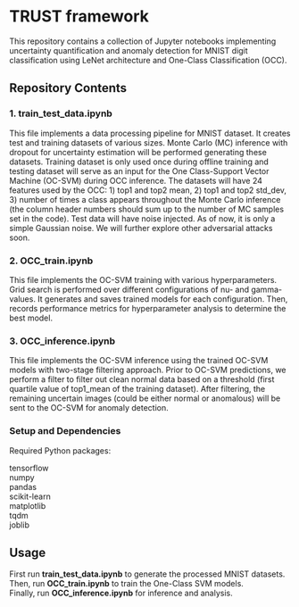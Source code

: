 # TRUST framework
This repository contains a collection of Jupyter notebooks implementing uncertainty quantification and anomaly detection for MNIST digit classification using LeNet architecture and One-Class Classification (OCC). 

## Repository Contents
### 1. train_test_data.ipynb
This file implements a data processing pipeline for MNIST dataset. It creates test and training datasets of various sizes. Monte Carlo (MC) inference with dropout for uncertainty estimation will be performed generating these datasets. Training dataset is only used once during offline training and testing dataset will serve as an input for the One Class-Support Vector Machine (OC-SVM) during OCC inference. The datasets will have 24 features used by the OCC: 1) top1 and top2 mean, 2) top1 and top2 std_dev, 3) number of times a class appears throughout the Monte Carlo inference (the column header numbers should sum up to the number of MC samples set in the code). Test data will have noise injected. As of now, it is only a simple Gaussian noise. We will further explore other adversarial attacks soon.

### 2. OCC_train.ipynb
This file implements the OC-SVM training with various hyperparameters. Grid search is performed over different configurations of nu- and gamma-values. It generates and saves trained models for each configuration. Then, records performance metrics for hyperparameter analysis to determine the best model.

### 3. OCC_inference.ipynb
This file implements the OC-SVM inference using the trained OC-SVM models with two-stage filtering approach. Prior to OC-SVM predictions, we perform a filter to filter out clean normal data based on a threshold (first quartile value of top1_mean of the training dataset). After filtering, the remaining uncertain images (could be either normal or anomalous) will be sent to the OC-SVM for anomaly detection. 

### Setup and Dependencies
Required Python packages:

tensorflow<br />
numpy<br />
pandas<br />
scikit-learn<br />
matplotlib<br />
tqdm<br />
joblib

## Usage
First run **train_test_data.ipynb** to generate the processed MNIST datasets. <br />
Then, run **OCC_train.ipynb** to train the One-Class SVM models. <br />
Finally, run **OCC_inference.ipynb** for inference and analysis.
